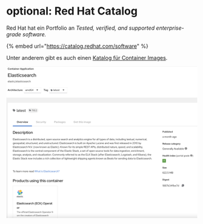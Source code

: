 # optional: Red Hat Catalog

Red Hat hat ein Portfolio an _Tested, verified, and supported enterprise-grade software._

{% embed url="https://catalog.redhat.com/software" %}

Unter anderem gibt es auch einen [Katalog für Container Images](https://catalog.redhat.com/software/containers/search).

![](../../../.gitbook/assets/screenshot-2021-02-16-at-11.11.50.png)

